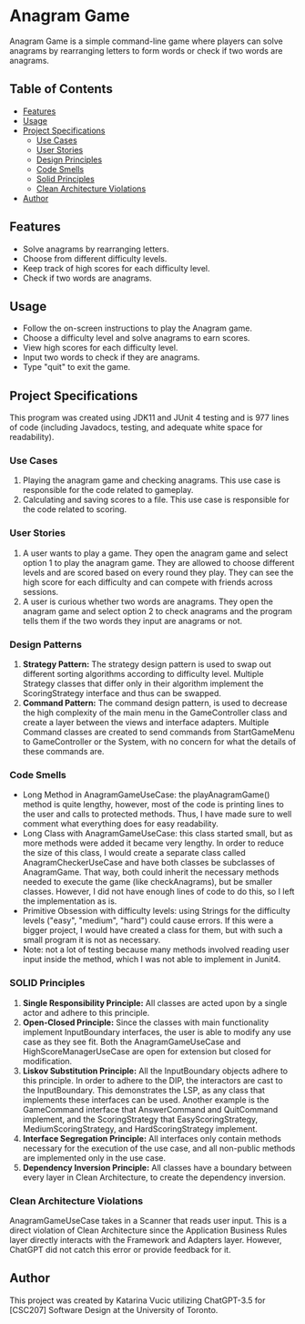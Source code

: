 # Anagram Game

Anagram Game is a simple command-line game where players can solve anagrams by rearranging letters to form words or
check if two words are anagrams.

## Table of Contents

- [Features](#features)
- [Usage](#usage)
- [Project Specifications](#project-specifications)
    - [Use Cases](#use-cases)
    - [User Stories](#user-stories)
    - [Design Principles](#design-patterns)
    - [Code Smells](#code-smells)
    - [Solid Principles](#solid-principles)
    - [Clean Architecture Violations](#clean-architecture-violations)
- [Author](#author)

## Features

- Solve anagrams by rearranging letters.
- Choose from different difficulty levels.
- Keep track of high scores for each difficulty level.
- Check if two words are anagrams.

## Usage

- Follow the on-screen instructions to play the Anagram game.
- Choose a difficulty level and solve anagrams to earn scores.
- View high scores for each difficulty level.
- Input two words to check if they are anagrams.
- Type "quit" to exit the game.

## Project Specifications

This program was created using JDK11 and JUnit 4 testing and is 977 lines of code (including Javadocs, testing, and adequate white space
for readability).

### Use Cases

1. Playing the anagram game and checking anagrams. This use case is responsible for the code related to gameplay.
2. Calculating and saving scores to a file. This use case is responsible for the code related to scoring.

### User Stories

1. A user wants to play a game. They open the anagram game and select option 1 to play the anagram game. They are
   allowed to choose different levels and are scored based on every round they play. They can see the high score for
   each difficulty and can compete with friends across sessions.
2. A user is curious whether two words are anagrams. They open the anagram game and select option 2 to check anagrams
   and the program tells them if the two words they input are anagrams or not.

### Design Patterns

1. **Strategy Pattern:** The strategy design pattern is used to swap out different sorting algorithms according to
   difficulty level. Multiple Strategy classes that differ only in their algorithm implement the ScoringStrategy interface
   and thus can be swapped.
2. **Command Pattern:** The command design pattern, is used to decrease the high complexity of the main menu in the
   GameController class and create a layer between the views and interface adapters. Multiple Command classes are created
   to send commands from StartGameMenu to GameController or the System, with no concern for what the details of these
   commands are.

### Code Smells
- Long Method in AnagramGameUseCase: the playAnagramGame() method is quite lengthy, however, most of the code is printing
  lines to the user and calls to protected methods. Thus, I have made sure to well comment what everything does for easy
  readability.
- Long Class with AnagramGameUseCase: this class started small, but as more methods were added it became very lengthy. In order to reduce
  the size of this class, I would create a separate class called AnagramCheckerUseCase and have both classes be subclasses of AnagramGame.
  That way, both could inherit the necessary methods needed to execute the game (like checkAnagrams), but be smaller classes. However, I did
  not have enough lines of code to do this, so I left the implementation as is.
- Primitive Obsession with difficulty levels: using Strings for the difficulty levels ("easy", "medium", "hard") could
  cause errors. If this were a bigger project, I would have created a class for them, but with such a small program it is
  not as necessary.
- Note: not a lot of testing because many methods involved reading user input inside the method, which I was not able to
implement in Junit4.

### SOLID Principles

1. **Single Responsibility Principle:** All classes are acted upon by a single actor and adhere to this principle.
2. **Open-Closed Principle:** Since the classes with main functionality implement InputBoundary interfaces, the user is
   able to modify any use case as they see fit. Both the AnagramGameUseCase and HighScoreManagerUseCase are open for
   extension but closed for modification.
3. **Liskov Substitution Principle:** All the InputBoundary objects adhere to this principle. In order to adhere to the
   DIP, the interactors are cast to the InputBoundary. This demonstrates the LSP, as any class that implements these
   interfaces can be used. Another example is the GameCommand interface that AnswerCommand and QuitCommand implement, and
   the ScoringStrategy that EasyScoringStrategy, MediumScoringStrategy, and HardScoringStrategy implement.
4. **Interface Segregation Principle:** All interfaces only contain methods necessary for the execution of the use case,
   and all non-public methods are implemented only in the use case.
5. **Dependency Inversion Principle:** All classes have a boundary between every layer in Clean Architecture, to create
   the dependency inversion.

### Clean Architecture Violations

AnagramGameUseCase takes in a Scanner that reads user input. This is a direct violation of Clean Architecture since the Application
Business Rules layer directly interacts with the Framework and Adapters layer. However, ChatGPT did not catch this error or provide 
feedback for it.

## Author

This project was created by Katarina Vucic utilizing ChatGPT-3.5 for [CSC207] Software Design at the University of
Toronto.
